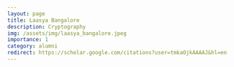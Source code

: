 ```yaml
---
layout: page
title: Laasya Bangalore
description: Cryptography
img: /assets/img/laasya_bangalore.jpeg
importance: 1
category: alumni
redirect: https://scholar.google.com/citations?user=tmkaOjkAAAAJ&hl=en
---
```

